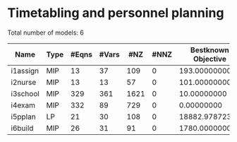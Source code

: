#  Timetabling and personnel planning

Total number of models:   6

| Name     | Type | #Eqns | #Vars | #NZ  | #NNZ | Bestknown Objective |
|----------|------|-------|-------|------|------|---------------------|
| i1assign | MIP  | 13    | 37    | 109  | 0    | 193.00000000        |
| i2nurse  | MIP  | 13    | 13    | 57   | 0    | 101.00000000        |
| i3school | MIP  | 329   | 361   | 1621 | 0    | 10.00000000         |
| i4exam   | MIP  | 332   | 89    | 729  | 0    | 0.00000000          |
| i5pplan  | LP   | 21    | 30    | 108  | 0    | 18882.97872340      |
| i6build  | MIP  | 26    | 31    | 91   | 0    | 1780.00000000       |